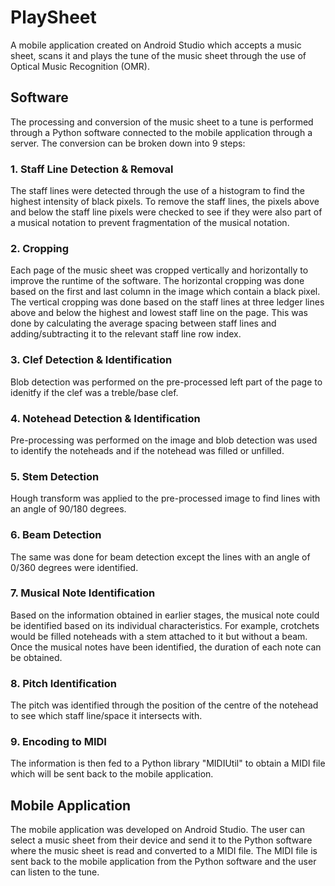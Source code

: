 # PlaySheet
A mobile application created on Android Studio which accepts a music sheet, scans it and plays the tune of the music sheet through the use of Optical Music Recognition (OMR).

## Software
The processing and conversion of the music sheet to a tune is performed through a Python software connected to the mobile application through a server. The conversion can be broken down into 9 steps:
### 1. Staff Line Detection & Removal
The staff lines were detected through the use of a histogram to find the highest intensity of black pixels. To remove the staff lines, the pixels above and below the staff line pixels were checked to see if they were also part of a musical notation to prevent fragmentation of the musical notation.
   
### 2. Cropping
Each page of the music sheet was cropped vertically and horizontally to improve the runtime of the software. The horizontal cropping was done based on the first and last column in the image which contain a black pixel. The vertical cropping was done based on the staff lines at three ledger lines above and below the highest and lowest staff line on the page. This was done by calculating the average spacing between staff lines and adding/subtracting it to the relevant staff line row index.
   
### 3. Clef Detection & Identification
Blob detection was performed on the pre-processed left part of the page to idenitfy if the clef was a treble/base clef. 
   
### 4. Notehead Detection & Identification
Pre-processing was performed on the image and blob detection was used to identify the noteheads and if the notehead was filled or unfilled.
   
### 5. Stem Detection
Hough transform was applied to the pre-processed image to find lines with an angle of 90/180 degrees.
  
### 6. Beam Detection
The same was done for beam detection except the lines with an angle of 0/360 degrees were identified.
   
### 7. Musical Note Identification
Based on the information obtained in earlier stages, the musical note could be identified based on its individual characteristics. For example, crotchets would be filled noteheads with a stem attached to it but without a beam. Once the musical notes have been identified, the duration of each note can be obtained.
   
### 8. Pitch Identification
The pitch was identified through the position of the centre of the notehead to see which staff line/space it intersects with.
   
### 9. Encoding to MIDI
The information is then fed to a Python library "MIDIUtil" to obtain a MIDI file which will be sent back to the mobile application.

## Mobile Application
The mobile application was developed on Android Studio. The user can select a music sheet from their device and send it to the Python software where the music sheet is read and converted to a MIDI file. The MIDI file is sent back to the mobile application from the Python software and the user can listen to the tune.
